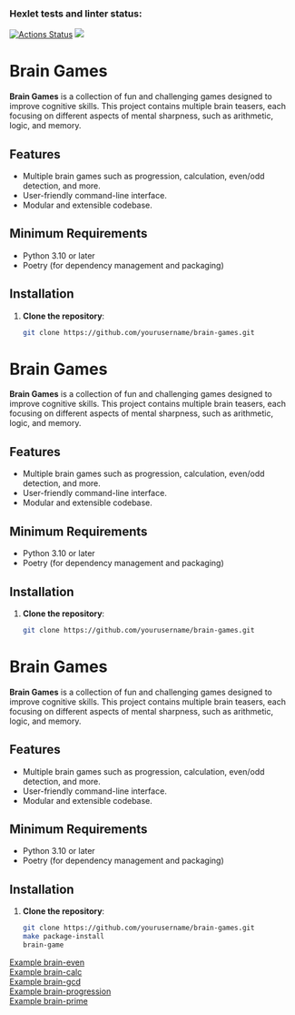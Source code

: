 ### Hexlet tests and linter status:
[![Actions Status](https://github.com/Pikachy337/python-project-49/actions/workflows/hexlet-check.yml/badge.svg)](https://github.com/Pikachy337/python-project-49/actions)
<a href="https://codeclimate.com/github/Pikachy337/python-project-49/maintainability"><img src="https://api.codeclimate.com/v1/badges/4fc6041ab81799bf51f1/maintainability" /></a>

# Brain Games

**Brain Games** is a collection of fun and challenging games designed to improve cognitive skills. This project contains multiple brain teasers, each focusing on different aspects of mental sharpness, such as arithmetic, logic, and memory.

## Features
- Multiple brain games such as progression, calculation, even/odd detection, and more.
- User-friendly command-line interface.
- Modular and extensible codebase.

## Minimum Requirements
- Python 3.10 or later
- Poetry (for dependency management and packaging)

## Installation

1. **Clone the repository**:

   ```bash
   git clone https://github.com/yourusername/brain-games.git
# Brain Games

**Brain Games** is a collection of fun and challenging games designed to improve cognitive skills. This project contains multiple brain teasers, each focusing on different aspects of mental sharpness, such as arithmetic, logic, and memory.

## Features
- Multiple brain games such as progression, calculation, even/odd detection, and more.
- User-friendly command-line interface.
- Modular and extensible codebase.

## Minimum Requirements
- Python 3.10 or later
- Poetry (for dependency management and packaging)

## Installation

1. **Clone the repository**:

   ```bash
   git clone https://github.com/yourusername/brain-games.git
# Brain Games

**Brain Games** is a collection of fun and challenging games designed to improve cognitive skills. This project contains multiple brain teasers, each focusing on different aspects of mental sharpness, such as arithmetic, logic, and memory.

## Features
- Multiple brain games such as progression, calculation, even/odd detection, and more.
- User-friendly command-line interface.
- Modular and extensible codebase.

## Minimum Requirements
- Python 3.10 or later
- Poetry (for dependency management and packaging)

## Installation

1. **Clone the repository**:

   ```bash
   git clone https://github.com/yourusername/brain-games.git
   make package-install
   brain-game

[Example brain-even](https://asciinema.org/a/t7Ntt16tvnh7QL8KK6nhmHpCf)  
[Example brain-calc](https://asciinema.org/a/05ZWHredFItSnnDOQpz50s8Fy)  
[Example brain-gcd](https://asciinema.org/a/9gF73g2DDQQYqVKk50LUtd9iK)  
[Example brain-progression](https://asciinema.org/a/UnFBs9uQ70fzIdnnp9DIGb7Eg)  
[Example brain-prime](https://asciinema.org/a/lOkk0DA6mRzp76z4YXljonWRM)
